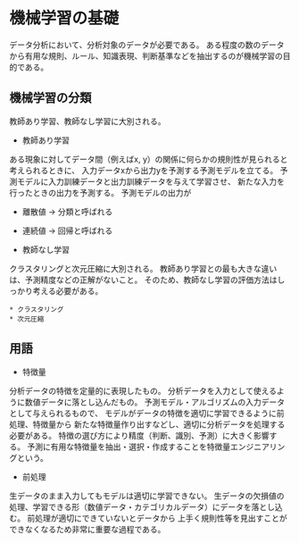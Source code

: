 # 機械学習の基礎

データ分析において、分析対象のデータが必要である。
ある程度の数のデータから有用な規則、ルール、知識表現、判断基準などを抽出するのが機械学習の目的である。

## 機械学習の分類

教師あり学習、教師なし学習に大別される。

* 教師あり学習

ある現象に対してデータ間（例えばx, y）の関係に何らかの規則性が見られると考えられるときに、
入力データxから出力yを予測する予測モデルを立てる。
予測モデルに入力訓練データと出力訓練データを与えて学習させ、
新たな入力を行ったときの出力を予測する。
予測モデルの出力が  

* 離散値 -> 分類と呼ばれる
* 連続値 -> 回帰と呼ばれる

* 教師なし学習

クラスタリングと次元圧縮に大別される。
教師あり学習との最も大きな違いは、予測精度などの正解がないこと。
そのため、教師なし学習の評価方法はしっかり考える必要がある。

    * クラスタリング
    * 次元圧縮

## 用語

* 特徴量  

分析データの特徴を定量的に表現したもの。
分析データを入力として使えるように数値データに落とし込んだもの。
予測モデル・アルゴリズムの入力データとして与えられるもので、
モデルがデータの特徴を適切に学習できるように前処理、特徴量から
新たな特徴量作り出すなどし、適切に分析データを処理する必要がある。
特徴の選び方により精度（判断、識別、予測）に大きく影響する。
予測に有用な特徴量を抽出・選択・作成することを特徴量エンジニアリングという。

* 前処理

生データのまま入力してもモデルは適切に学習できない。
生データの欠損値の処理、学習できる形（数値データ・カテゴリカルデータ）にデータを落とし込む。
前処理が適切にできていないとデータから
上手く規則性等を見出すことができなくなるため非常に重要な過程である。
